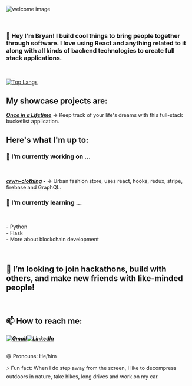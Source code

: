 ![welcome image](https://i.imgur.com/7yGAXt7.jpg "Bryan,Software Engineer")

<br />

### 👋 Hey I'm Bryan! I build cool things to bring people together through software. I love using React and anything related to it along with all kinds of backend technologies to create full stack applications.

<br />

[![Top Langs](https://github-readme-stats.vercel.app/api/top-langs/?username=braunsteinbryan&exclude_repo=braunsteinbryan.github.io&layout=compact)](https://github.com/braunsteinbryan/braunsteinbryan)

## My showcase projects are:

***[Once in a Lifetime](https://sei-silk-road.github.io/bucketlist-client/#/)*** -> Keep track of your life's dreams with this full-stack bucketlist application.

## Here's what I'm up to:

### 🔭 I’m currently working on ...
<br />

***[crwn-clothing](https://github.com/braunsteinbryan/crwn-clothing) -*** -> Urban fashion store, uses react, hooks, redux, stripe, firebase and GraphQL.

### 🌱 I’m currently learning ...
<br />

\- Python<br />
\- Flask<br />
\- More about blockchain development

<!-- 👯 I’m looking to collaborate on all types of projects! I have lots of ideas! -  -->
<br />

## 🤔 I’m looking to join hackathons, build with others, and make new friends with like-minded people!
<br />

## 📫 How to reach me:

***<a href="mailto:braunsteinbryan@gmail.com?subject=[GitHub]"><img alt="Gmail" src="https://img.shields.io/badge/Gmail-D14836?style=for-the-badge&logo=gmail&logoColor=white" /></a><a href="https://www.linkedin.com/in/bryan-braunstein"><img alt="LinkedIn" src="https://img.shields.io/badge/linkedin%20-%230077B5.svg?&style=for-the-badge&logo=linkedin&logoColor=white"/></a>***
<br />
<br />

😄 Pronouns: He/him

⚡ Fun fact: When I do step away from the screen, I like to decompress outdoors in nature, take hikes, long drives and work on my car.
